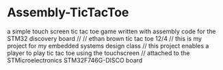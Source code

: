 # Assembly-TicTacToe
a simple touch screen tic tac toe game written with assembly code for the STM32 discovery board
	//
					// ethan brown tic tac toe 12/4
					// this is my project for my embedded systems design class
					// this project enables a player to play tic tac toe using the touchscreen 
					// attached to the STMicroelectronics STM32F746G-DISCO board
